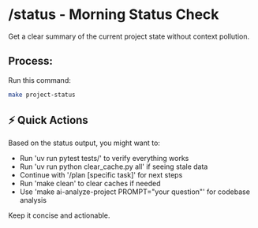 # /status - Morning Status Check

Get a clear summary of the current project state without context pollution.

## Process:

Run this command:

```bash
make project-status
```

## ⚡ Quick Actions
Based on the status output, you might want to:
- Run 'uv run pytest tests/' to verify everything works
- Run 'uv run python clear_cache.py all' if seeing stale data
- Continue with '/plan [specific task]' for next steps
- Run 'make clean' to clear caches if needed
- Use 'make ai-analyze-project PROMPT="your question"' for codebase analysis

Keep it concise and actionable.